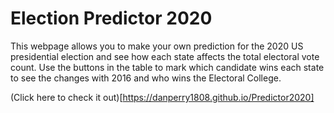 # Election Predictor 2020

This webpage allows you to make your own prediction for the 2020 US presidential election and see how each state affects the total electoral vote count. 
Use the buttons in the table to mark which candidate wins each state to see the changes with 2016 and who wins the Electoral College.

(Click here to check it out)[https://danperry1808.github.io/Predictor2020]